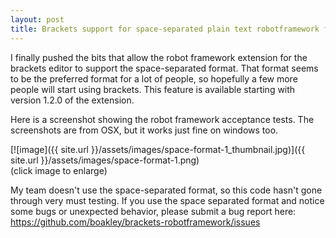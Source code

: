 ```yaml
---
layout: post
title: Brackets support for space-separated plain text robotframework files
---
```


I finally pushed the bits that allow the robot framework extension for
the brackets editor to support the space-separated format. That format
seems to be the preferred format for a lot of people, so hopefully a
few more people will start using brackets. This feature is available
starting with version 1.2.0 of the extension.

Here is a screenshot showing the robot framework acceptance
tests. The screenshots are from OSX, but it works just fine on
windows too.

[![image]({{ site.url }}/assets/images/space-format-1_thumbnail.jpg)]({{ site.url }}/assets/images/space-format-1.png)  
(click image to enlarge)

My team doesn't use the space-separated format, so this code hasn't
gone through very must testing. If you use the space separated format
and notice some bugs or unexpected behavior, please submit a bug
report here:
<https://github.com/boakley/brackets-robotframework/issues>

 
